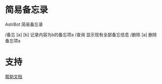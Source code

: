 # 简易备忘录

AstrBot 简易备忘录

/备忘 [a] [b] 记录内容为b的备忘项a
/查询         显示现有全部备忘信息
/删除 [a]     删除备忘项a

# 支持

[帮助文档](https://astrbot.app)
